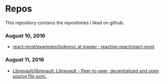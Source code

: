# Repos

This repository contains the repositories I liked on github.

### August 10, 2016
- [react-most/examples/todomvc at master · reactive-react/react-most](https://github.com/reactive-react/react-most/tree/master/examples/todomvc) 

### August 11, 2016
- [Librevault/librevault: Librevault - Peer-to-peer, decentralized and open source file sync.](https://github.com/Librevault/librevault) 
